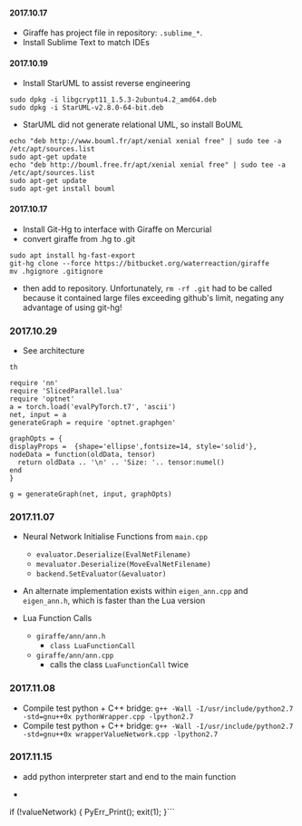#### 2017.10.17

* Giraffe has project file in repository: `.sublime_*`.
* Install Sublime Text to match IDEs

#### 2017.10.19

* Install StarUML to assist reverse engineering

```
sudo dpkg -i libgcrypt11_1.5.3-2ubuntu4.2_amd64.deb
sudo dpkg -i StarUML-v2.8.0-64-bit.deb 
```
* StarUML did not generate relational UML, so install BoUML

```
echo "deb http://www.bouml.fr/apt/xenial xenial free" | sudo tee -a /etc/apt/sources.list 
sudo apt-get update
echo "deb http://bouml.free.fr/apt/xenial xenial free" | sudo tee -a /etc/apt/sources.list
sudo apt-get update
sudo apt-get install bouml
```

#### 2017.10.17

* Install Git-Hg to interface with Giraffe on Mercurial
* convert giraffe from .hg to .git
```
sudo apt install hg-fast-export
git-hg clone --force https://bitbucket.org/waterreaction/giraffe
mv .hgignore .gitignore
```
* then add to repository. Unfortunately, `rm -rf .git` had to be called because it contained large files exceeding github's limit, negating any advantage of using git-hg!

### 2017.10.29

* See architecture

```
th

require 'nn'
require 'SlicedParallel.lua'
require 'optnet'
a = torch.load('evalPyTorch.t7', 'ascii')
net, input = a
generateGraph = require 'optnet.graphgen'

graphOpts = {
displayProps =  {shape='ellipse',fontsize=14, style='solid'},
nodeData = function(oldData, tensor)
  return oldData .. '\n' .. 'Size: '.. tensor:numel()
end
}

g = generateGraph(net, input, graphOpts)
```

### 2017.11.07

* Neural Network Initialise Functions from `main.cpp`
  * `evaluator.Deserialize(EvalNetFilename)`
  * `mevaluator.Deserialize(MoveEvalNetFilename)`
  * `backend.SetEvaluator(&evaluator)`

* An alternate implementation exists within `eigen_ann.cpp` and `eigen_ann.h`, which is faster than the Lua version

* Lua Function Calls
	* `giraffe/ann/ann.h`
		* `class LuaFunctionCall`
	* `giraffe/ann/ann.cpp`
		* calls the class `LuaFunctionCall` twice

### 2017.11.08

* Compile test python + C++ bridge: `g++ -Wall -I/usr/include/python2.7 -std=gnu++0x pythonWrapper.cpp -lpython2.7`
* Compile test python + C++ bridge: `g++ -Wall -I/usr/include/python2.7 -std=gnu++0x wrapperValueNetwork.cpp -lpython2.7`

### 2017.11.15

* add python interpreter start and end to the main function
* ```
if (!valueNetwork) {
	PyErr_Print();
	exit(1);
}```



